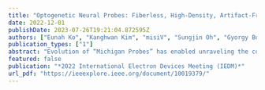 ```yaml
---
title: "Optogenetic Neural Probes: Fiberless, High-Density, Artifact-Free Neuromodulation : (Invited)"
date: 2022-12-01
publishDate: 2023-07-26T19:21:04.872595Z
authors: ["Eunah Ko", "Kanghwan Kim", "misiV", "Sungjin Oh", "Gyorgy Buzsaki", "Kensall D Wise", "Euisk Yoon"]
publication_types: ["1"]
abstract: "Evolution of “Michigan Probes” has enabled unraveling the connectivity of neurons at cellular resolution and their dynamic interaction within and across brain areas that underlie behavioral and cognitive functions. Recently, micro-LEDs were monolithically integrated for optogenetic neuromodulation at scale without requiring external optical fiber connection. The ‘hectoSTAR’ micro-LED optoelectrode features 256 recording electrodes and 128 stimulation micro-LEDs in four silicon micro-needle shanks, covering a large volume with 1.3-mm × 0.9-mm cross-sectional area located as deep as 6 mm inside the brain. Technical challenges to overcome in scaling of optogenetic probes will be discussed, followed by future direction."
featured: false
publication: "*2022 International Electron Devices Meeting (IEDM)*"
url_pdf: "https://ieeexplore.ieee.org/document/10019379/"
---
```


